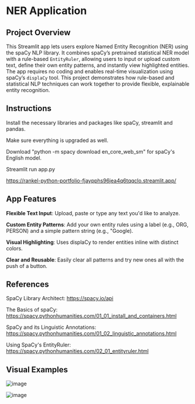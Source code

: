 # NER Application
## Project Overview
This Streamlit app lets users explore Named Entity Recognition (NER) using the spaCy NLP library. It combines spaCy’s pretrained statistical NER model with a rule-based `EntityRuler`, allowing users to input or upload custom text, define their own entity patterns, and instantly view highlighted entities. The app requires no coding and enables real-time visualization using spaCy’s `displaCy` tool. This project demonstrates how rule-based and statistical NLP techniques can work together to provide flexible, explainable entity recognition.

## Instructions
Install the necessary libraries and packages like spaCy, streamlit and pandas.

Make sure everything is upgraded as well.

Download "python -m spacy download en_core_web_sm" for spaCy's English model.

Streamlit run app.py

https://rankel-python-portfolio-fjaypphs96jea4q6tqqclo.streamlit.app/
## App Features
**Flexible Text Input**: Upload, paste or type any text you'd like to analyze.

**Custom Entity Patterns**: Add your own entity rules using a label (e.g., ORG, PERSON) and a simple pattern string (e.g., "Google).

**Visual Highlighting**: Uses displaCy to render entities inline with distinct colors.

**Clear and Reusable**: Easily clear all patterns and try new ones all with the push of a button.
## References
SpaCy Library Architect: https://spacy.io/api

The Basics of spaCy: https://spacy.pythonhumanities.com/01_01_install_and_containers.html

SpaCy and its Linguistic Annotations: https://spacy.pythonhumanities.com/01_02_linguistic_annotations.html

Using SpaCy's EntityRuler: https://spacy.pythonhumanities.com/02_01_entityruler.html
## Visual Examples
![image](https://github.com/user-attachments/assets/a7cca8dd-d336-460d-b81d-2ab53f48e197)

![image](https://github.com/user-attachments/assets/2eef9bf1-ff59-4e3b-a91e-3260d43446a2)



